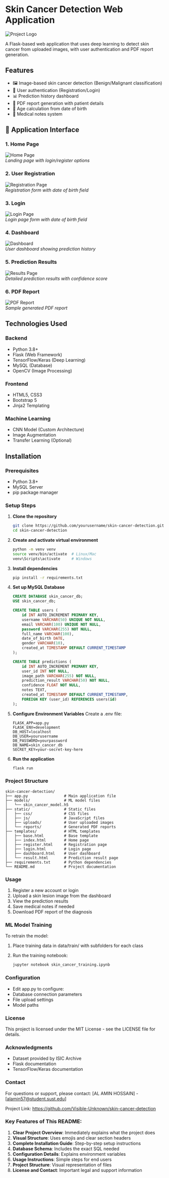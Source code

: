 # Skin Cancer Detection Web Application

![Project Logo](static/images/logo.png) <!-- Add your logo if available -->

A Flask-based web application that uses deep learning to detect skin cancer from uploaded images, with user authentication and PDF report generation.

## Features

- 🖼️ Image-based skin cancer detection (Benign/Malignant classification)
- 🔐 User authentication (Registration/Login)
- 📊 Prediction history dashboard
- 📄 PDF report generation with patient details
- 📅 Age calculation from date of birth
- 🏥 Medical notes system

## 📸 Application Interface

### 1. Home Page
![Home Page](static/screenshots/home.png)  
*Landing page with login/register options*

### 2. User Registration
![Registration Page](static/screenshots/register.jpeg)  
*Registration form with date of birth field*
### 3. Login
![Login Page](static/screenshots/login.jpeg)  
*Login page form with date of birth field*

### 4. Dashboard
![Dashboard](static/screenshots/dashboard.jpeg)  
*User dashboard showing prediction history*


### 5. Prediction Results
![Results Page](static/screenshots/result.jpeg)  
*Detailed prediction results with confidence score*

### 6. PDF Report
![PDF Report](static/screenshots/pdf.jpeg)  
*Sample generated PDF report*

## Technologies Used

### Backend
- Python 3.8+
- Flask (Web Framework)
- TensorFlow/Keras (Deep Learning)
- MySQL (Database)
- OpenCV (Image Processing)

### Frontend
- HTML5, CSS3
- Bootstrap 5
- Jinja2 Templating

### Machine Learning
- CNN Model (Custom Architecture)
- Image Augmentation
- Transfer Learning (Optional)

## Installation

### Prerequisites
- Python 3.8+
- MySQL Server
- pip package manager

### Setup Steps

1. **Clone the repository**
   ```bash
   git clone https://github.com/yourusername/skin-cancer-detection.git
   cd skin-cancer-detection
2. **Create and activate virtual environment**

    ```bash
    python -m venv venv
    source venv/bin/activate  # Linux/Mac
    venv\Scripts\activate     # Windows
3. **Install dependencies**

    ```bash
    pip install -r requirements.txt
4. **Set up MySQL Database**

    ```sql
    CREATE DATABASE skin_cancer_db;
    USE skin_cancer_db;
    
    CREATE TABLE users (
        id INT AUTO_INCREMENT PRIMARY KEY,
        username VARCHAR(50) UNIQUE NOT NULL,
        email VARCHAR(100) UNIQUE NOT NULL,
        password VARCHAR(255) NOT NULL,
        full_name VARCHAR(100),
        date_of_birth DATE,
        gender VARCHAR(10),
        created_at TIMESTAMP DEFAULT CURRENT_TIMESTAMP
    );
    
    CREATE TABLE predictions (
        id INT AUTO_INCREMENT PRIMARY KEY,
        user_id INT NOT NULL,
        image_path VARCHAR(255) NOT NULL,
        prediction_result VARCHAR(50) NOT NULL,
        confidence FLOAT NOT NULL,
        notes TEXT,
        created_at TIMESTAMP DEFAULT CURRENT_TIMESTAMP,
        FOREIGN KEY (user_id) REFERENCES users(id)
    );
5. **Configure Environment Variables**
    Create a .env file:
    
    ```env
    FLASK_APP=app.py
    FLASK_ENV=development
    DB_HOST=localhost
    DB_USER=yourusername
    DB_PASSWORD=yourpassword
    DB_NAME=skin_cancer_db
    SECRET_KEY=your-secret-key-here
6. **Run the application**

   ```bash
   flask run
### Project Structure
    
    skin-cancer-detection/
    ├── app.py                # Main application file
    ├── models/               # ML model files
    │   └── skin_cancer_model.h5
    ├── static/               # Static files
    │   ├── css/              # CSS files
    │   ├── js/               # JavaScript files
    │   ├── uploads/          # User uploaded images
    │   └── reports/          # Generated PDF reports
    ├── templates/            # HTML templates
    │   ├── base.html         # Base template
    │   ├── index.html        # Home page
    │   ├── register.html     # Registration page
    │   ├── login.html        # Login page
    │   ├── dashboard.html    # User dashboard
    │   └── result.html       # Prediction result page
    ├── requirements.txt      # Python dependencies
    └── README.md             # Project documentation

### Usage
1. Register a new account or login
2. Upload a skin lesion image from the dashboard
3. View the prediction results
4. Save medical notes if needed
5. Download PDF report of the diagnosis

### ML Model Training
To retrain the model:
1. Place training data in data/train/ with subfolders for each class
2. Run the training notebook:

    ```bash
    jupyter notebook skin_cancer_training.ipynb
### Configuration
- Edit app.py to configure:
- Database connection parameters
- File upload settings
- Model paths

### License
This project is licensed under the MIT License - see the LICENSE file for details.

### Acknowledgments
- Dataset provided by ISIC Archive
- Flask documentation
- TensorFlow/Keras documentation

### Contact
For questions or support, please contact:
[AL AMIN HOSSAIN] - [alamin57@student.sust.edu]

Project Link: https://github.com/Visible-Unknown/skin-cancer-detection


### Key Features of This README:

1. **Clear Project Overview**: Immediately explains what the project does
2. **Visual Structure**: Uses emojis and clear section headers
3. **Complete Installation Guide**: Step-by-step setup instructions
4. **Database Schema**: Includes the exact SQL needed
5. **Configuration Details**: Explains environment variables
6. **Usage Instructions**: Simple steps for end users
7. **Project Structure**: Visual representation of files
8. **License and Contact**: Important legal and support information
